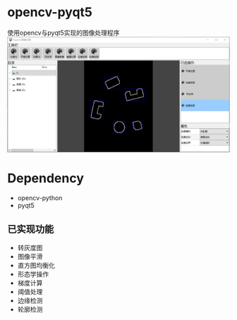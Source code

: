 # opencv-pyqt5
使用opencv与pyqt5实现的图像处理程序
![demo.jpg](demo.png)

# Dependency
* opencv-python
* pyqt5

## 已实现功能
* 转灰度图
* 图像平滑
* 直方图均衡化
* 形态学操作
* 梯度计算
* 阈值处理
* 边缘检测
* 轮廓检测 
